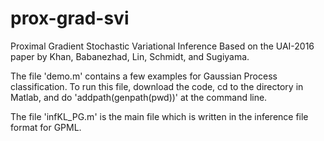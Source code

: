 # prox-grad-svi
Proximal Gradient Stochastic Variational Inference Based on the UAI-2016 paper by Khan, Babanezhad, Lin, Schmidt, and Sugiyama.

The file 'demo.m' contains a few examples for Gaussian Process classification. To run this file, download the code, cd to the directory in Matlab, and do 'addpath(genpath(pwd))' at the command line.

The file 'infKL\_PG.m' is the main file which is written in the inference file format for GPML.

